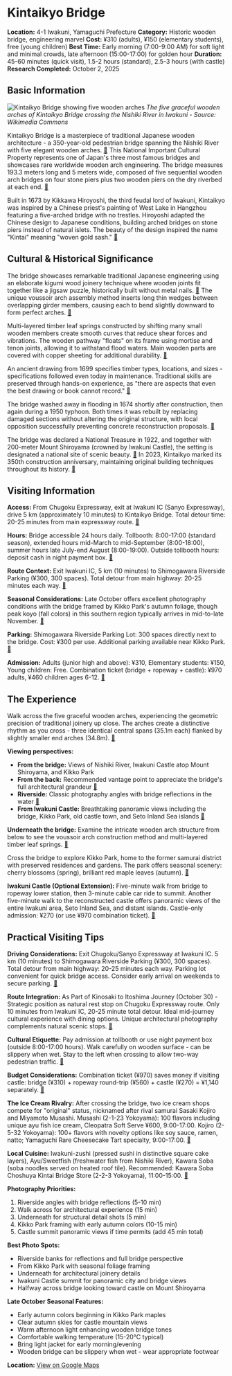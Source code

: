 # Kintaikyo Bridge

**Location:** 4-1 Iwakuni, Yamaguchi Prefecture
**Category:** Historic wooden bridge, engineering marvel
**Cost:** ¥310 (adults), ¥150 (elementary students), free (young children)
**Best Time:** Early morning (7:00-9:00 AM) for soft light and minimal crowds, late afternoon (15:00-17:00) for golden hour
**Duration:** 45-60 minutes (quick visit), 1.5-2 hours (standard), 2.5-3 hours (with castle)
**Research Completed:** October 2, 2025

## Basic Information

![Kintaikyo Bridge showing five wooden arches](https://upload.wikimedia.org/wikipedia/commons/6/6f/Kintaikyou_bridge.JPG)
*The five graceful wooden arches of Kintaikyo Bridge crossing the Nishiki River in Iwakuni - Source: Wikimedia Commons*

Kintaikyo Bridge is a masterpiece of traditional Japanese wooden architecture - a 350-year-old pedestrian bridge spanning the Nishiki River with five elegant wooden arches. [🔗](https://en.wikipedia.org/wiki/Kintai_Bridge) This National Important Cultural Property represents one of Japan's three most famous bridges and showcases rare worldwide wooden arch engineering. The bridge measures 193.3 meters long and 5 meters wide, composed of five sequential wooden arch bridges on four stone piers plus two wooden piers on the dry riverbed at each end. [🔗](https://www.gov-online.go.jp/eng/publicity/book/hlj/html/202309/202309_04_en.html)

Built in 1673 by Kikkawa Hiroyoshi, the third feudal lord of Iwakuni, Kintaikyo was inspired by a Chinese priest's painting of West Lake in Hangzhou featuring a five-arched bridge with no trestles. Hiroyoshi adapted the Chinese design to Japanese conditions, building arched bridges on stone piers instead of natural islets. The beauty of the design inspired the name "Kintai" meaning "woven gold sash." [🔗](https://www.nippon.com/en/guide-to-japan/gu900240/)

## Cultural & Historical Significance

The bridge showcases remarkable traditional Japanese engineering using an elaborate kigumi wood joinery technique where wooden joints fit together like a jigsaw puzzle, historically built without metal nails. [🔗](https://ancientengineeringmarvels.com/the-kintaikyo-bridge/) The unique voussoir arch assembly method inserts long thin wedges between overlapping girder members, causing each to bend slightly downward to form perfect arches. [🔗](https://kintaikyo.iwakuni-city.net/en/construction.html)

Multi-layered timber leaf springs constructed by shifting many small wooden members create smooth curves that reduce shear forces and vibrations. The wooden pathway "floats" on its frame using mortise and tenon joints, allowing it to withstand flood waters. Main wooden parts are covered with copper sheeting for additional durability. [🔗](https://en.wikipedia.org/wiki/Kintai_Bridge)

An ancient drawing from 1699 specifies timber types, locations, and sizes - specifications followed even today in maintenance. Traditional skills are preserved through hands-on experience, as "there are aspects that even the best drawing or book cannot record." [🔗](https://www.gov-online.go.jp/eng/publicity/book/hlj/html/202309/202309_04_en.html)

The bridge washed away in flooding in 1674 shortly after construction, then again during a 1950 typhoon. Both times it was rebuilt by replacing damaged sections without altering the original structure, with local opposition successfully preventing concrete reconstruction proposals. [🔗](https://www.gov-online.go.jp/eng/publicity/book/hlj/html/202309/202309_04_en.html)

The bridge was declared a National Treasure in 1922, and together with 200-meter Mount Shiroyama (crowned by Iwakuni Castle), the setting is designated a national site of scenic beauty. [🔗](https://www.nippon.com/en/guide-to-japan/gu900240/) In 2023, Kintaikyo marked its 350th construction anniversary, maintaining original building techniques throughout its history. [🔗](https://www.gov-online.go.jp/eng/publicity/book/hlj/html/202309/202309_04_en.html)

## Visiting Information

**Access:** From Chugoku Expressway, exit at Iwakuni IC (Sanyo Expressway), drive 5 km (approximately 10 minutes) to Kintaikyo Bridge. Total detour time: 20-25 minutes from main expressway route. [🔗](https://shirohebi.info/language/en/)

**Hours:** Bridge accessible 24 hours daily. Tollbooth: 8:00-17:00 (standard season), extended hours mid-March to mid-September (8:00-18:00), summer hours late July-end August (8:00-19:00). Outside tollbooth hours: deposit cash in night payment box. [🔗](https://www.japan-guide.com/e/e6177.html)

**Route Context:** Exit Iwakuni IC, 5 km (10 minutes) to Shimogawara Riverside Parking (¥300, 300 spaces). Total detour from main highway: 20-25 minutes each way. [🔗](https://www.japan-travel-note.com/posts/101)

**Seasonal Considerations:** Late October offers excellent photography conditions with the bridge framed by Kikko Park's autumn foliage, though peak koyo (fall colors) in this southern region typically arrives in mid-to-late November. [🔗](https://matcha-jp.com/en/4546)

**Parking:** Shimogawara Riverside Parking Lot: 300 spaces directly next to the bridge. Cost: ¥300 per use. Additional parking available near Kikko Park. [🔗](https://www.japan-travel-note.com/posts/101)

**Admission:** Adults (junior high and above): ¥310, Elementary students: ¥150, Young children: Free. Combination ticket (bridge + ropeway + castle): ¥970 adults, ¥460 children ages 6-12. [🔗](https://www.japan-guide.com/e/e6178.html)

## The Experience

Walk across the five graceful wooden arches, experiencing the geometric precision of traditional joinery up close. The arches create a distinctive rhythm as you cross - three identical central spans (35.1m each) flanked by slightly smaller end arches (34.8m). [🔗](https://www.gov-online.go.jp/eng/publicity/book/hlj/html/202309/202309_04_en.html)

**Viewing perspectives:**
- **From the bridge:** Views of Nishiki River, Iwakuni Castle atop Mount Shiroyama, and Kikko Park
- **From the back:** Recommended vantage point to appreciate the bridge's full architectural grandeur [🔗](https://discover-chushi-japan.com/column/yamaguchi/touristattraction/3350.html)
- **Riverside:** Classic photography angles with bridge reflections in the water [🔗](https://www.japan-travel-note.com/posts/101)
- **From Iwakuni Castle:** Breathtaking panoramic views including the bridge, Kikko Park, old castle town, and Seto Inland Sea islands [🔗](https://www.japan-guide.com/e/e6178.html)

**Underneath the bridge:** Examine the intricate wooden arch structure from below to see the voussoir arch construction method and multi-layered timber leaf springs. [🔗](https://discover-chushi-japan.com/column/yamaguchi/touristattraction/3350.html)

Cross the bridge to explore Kikko Park, home to the former samurai district with preserved residences and gardens. The park offers seasonal scenery: cherry blossoms (spring), brilliant red maple leaves (autumn). [🔗](https://matcha-jp.com/en/4546)

**Iwakuni Castle (Optional Extension):** Five-minute walk from bridge to ropeway lower station, then 3-minute cable car ride to summit. Another five-minute walk to the reconstructed castle offers panoramic views of the entire Iwakuni area, Seto Inland Sea, and distant islands. Castle-only admission: ¥270 (or use ¥970 combination ticket). [🔗](https://www.japan-guide.com/e/e6178.html)

## Practical Visiting Tips

**Driving Considerations:** Exit Chugoku/Sanyo Expressway at Iwakuni IC. 5 km (10 minutes) to Shimogawara Riverside Parking (¥300, 300 spaces). Total detour from main highway: 20-25 minutes each way. Parking lot convenient for quick bridge access. Consider early arrival on weekends to secure parking. [🔗](https://www.japan-travel-note.com/posts/101)

**Route Integration:** As Part of Kinosaki to Itoshima Journey (October 30) - Strategic position as natural rest stop on Chugoku Expressway route. Only 10 minutes from Iwakuni IC, 20-25 minute total detour. Ideal mid-journey cultural experience with dining options. Unique architectural photography complements natural scenic stops. [🔗](https://shirohebi.info/language/en/)

**Cultural Etiquette:** Pay admission at tollbooth or use night payment box (outside 8:00-17:00 hours). Walk carefully on wooden surface - can be slippery when wet. Stay to the left when crossing to allow two-way pedestrian traffic. [🔗](https://www.japan-guide.com/e/e6177.html)

**Budget Considerations:** Combination ticket (¥970) saves money if visiting castle: bridge (¥310) + ropeway round-trip (¥560) + castle (¥270) = ¥1,140 separately. [🔗](https://www.japan-guide.com/e/e6178.html)

**The Ice Cream Rivalry:** After crossing the bridge, two ice cream shops compete for "original" status, nicknamed after rival samurai Sasaki Kojiro and Miyamoto Musashi. Musashi (2-1-23 Yokoyama): 100 flavors including unique ayu fish ice cream, Cleopatra Soft Serve ¥600, 9:00-17:00. Kojiro (2-5-32 Yokoyama): 100+ flavors with novelty options like soy sauce, ramen, natto; Yamaguchi Rare Cheesecake Tart specialty, 9:00-17:00. [🔗](https://kankou.iwakuni-city.net/itn/by-area/kintaikyo-bridge-area/soft-ice-cream/)

**Local Cuisine:** Iwakuni-zushi (pressed sushi in distinctive square cake layers), Ayu/Sweetfish (freshwater fish from Nishiki River), Kawara Soba (soba noodles served on heated roof tile). Recommended: Kawara Soba Choshuya Kintai Bridge Store (2-2-3 Yokoyama), 11:00-15:00. [🔗](https://www.japanesefoodguide.com/yamaguchi-food/)

**Photography Priorities:**
1. Riverside angles with bridge reflections (5-10 min)
2. Walk across for architectural experience (15 min)
3. Underneath for structural detail shots (5 min)
4. Kikko Park framing with early autumn colors (10-15 min)
5. Castle summit panoramic views if time permits (add 45 min total)

**Best Photo Spots:**
- Riverside banks for reflections and full bridge perspective
- From Kikko Park with seasonal foliage framing
- Underneath for architectural joinery details
- Iwakuni Castle summit for panoramic city and bridge views
- Halfway across bridge looking toward castle on Mount Shiroyama

**Late October Seasonal Features:**
- Early autumn colors beginning in Kikko Park maples
- Clear autumn skies for castle mountain views
- Warm afternoon light enhancing wooden bridge tones
- Comfortable walking temperature (15-20°C typical)
- Bring light jacket for early morning/evening
- Wooden bridge can be slippery when wet - wear appropriate footwear

**Location:** [View on Google Maps](https://maps.google.com/maps?q=34.1675959,132.1784105)
